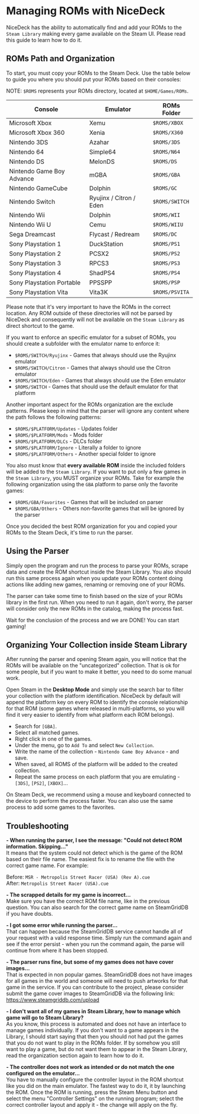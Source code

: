 # Managing ROMs with NiceDeck

NiceDeck has the ability to automatically find and add your ROMs to the ``Steam Library`` making every game available on the Steam UI. Please read this guide to learn how to do it.

## ROMs Path and Organization

To start, you must copy your ROMs to the Steam Deck. Use the table below to guide you where you should put your ROMs based on their consoles:

NOTE: ``$ROMS`` represents your ROMs directory, located at ``$HOME/Games/ROMs``.

| Console                   | Emulator                | ROMs Folder       |
|---------------------------|-------------------------|-------------------|
| Microsoft Xbox            | Xemu                    | ``$ROMS/XBOX``    |
| Microsoft Xbox 360        | Xenia                   | ``$ROMS/X360``    |
| Nintendo 3DS              | Azahar                  | ``$ROMS/3DS``     |
| Nintendo 64               | Simple64                | ``$ROMS/N64``     |
| Nintendo DS               | MelonDS                 | ``$ROMS/DS``      |
| Nintendo Game Boy Advance | mGBA                    | ``$ROMS/GBA``     |
| Nintendo GameCube         | Dolphin                 | ``$ROMS/GC``      |
| Nintendo Switch           | Ryujinx / Citron / Eden | ``$ROMS/SWITCH``  |
| Nintendo Wii              | Dolphin                 | ``$ROMS/WII``     |
| Nintendo Wii U            | Cemu                    | ``$ROMS/WIIU``    |
| Sega Dreamcast            | Flycast / Redream       | ``$ROMS/DC``      |
| Sony Playstation 1        | DuckStation             | ``$ROMS/PS1``     |
| Sony Playstation 2        | PCSX2                   | ``$ROMS/PS2``     |
| Sony Playstation 3        | RPCS3                   | ``$ROMS/PS3``     |
| Sony Playstation 4        | ShadPS4                 | ``$ROMS/PS4``     |
| Sony Playstation Portable | PPSSPP                  | ``$ROMS/PSP``     |
| Sony Playstation Vita     | Vita3K                  | ``$ROMS/PSVITA``  |

Please note that it's very important to have the ROMs in the correct location. Any ROM outside of these directories will not be parsed by NiceDeck and consequently will not be available on the ``Steam Library`` as direct shortcut to the game.

If you want to enforce an specific emulator for a subset of ROMs, you should create a subfolder with the emulator name to enforce it:

- ``$ROMS/SWITCH/Ryujinx`` - Games that always should use the Ryujinx emulator
- ``$ROMS/SWITCH/Citron`` - Games that always should use the Citron emulator
- ``$ROMS/SWITCH/Eden`` - Games that always should use the Eden emulator
- ``$ROMS/SWITCH`` - Games that should use the default emulator for that platform

Another important aspect for the ROMs organization are the exclude patterns. Please keep in mind that the parser will ignore any content where the path follows the following patterns:

- ``$ROMS/$PLATFORM/Updates`` - Updates folder
- ``$ROMS/$PLATFORM/Mods`` - Mods folder
- ``$ROMS/$PLATFORM/DLCs`` - DLCs folder
- ``$ROMS/$PLATFORM/Ignore`` - Literally a folder to ignore
- ``$ROMS/$PLATFORM/Others`` - Another special folder to ignore

You also must know that **every available ROM** inside the included folders will be added to the ``Steam Library``. If you want to put only a few games in the ``Steam Library``, you MUST organize your ROMs. Take for example the following organization using the ``GBA`` platform to parse only the favorite games:

- ``$ROMS/GBA/Favorites`` - Games that will be included on parser
- ``$ROMS/GBA/Others`` - Others non-favorite games that will be ignored by the parser

Once you decided the best ROM organization for you and copied your ROMs to the Steam Deck, it's time to run the parser.

## Using the Parser

Simply open the program and run the process to parse your ROMs, scrape data and create the ROM shortcut inside the Steam Library. You also should run this same process again when you update your ROMs content doing actions like adding new games, renaming or removing one of your ROMs.

The parser can take some time to finish based on the size of your ROMs library in the first run. When you need to run it again, don't worry, the parser will consider only the new ROMs in the catalog, making the process fast.

Wait for the conclusion of the process and we are DONE! You can start gaming!

## Organizing Your Collection inside Steam Library

After running the parser and opening Steam again, you will notice that the ROMs will be available on the "uncategorized" collection. That is ok for some people, but if you want to make it better, you need to do some manual work.

Open Steam in the **Desktop Mode** and simply use the search bar to filter your collection with the platform identification. NiceDeck by default will append the platform key on every ROM to identify the console relationship for that ROM (some games where released in multi-platforms, so you will find it very easier to identify from what platform each ROM belongs).

- Search for ``[GBA]``. 
- Select all matched games.
- Right click in one of the games.
- Under the menu, go to ``Add To`` and select ``New Collection``.
- Write the name of the collection - ``Nintendo Game Boy Advance`` - and save.
- When saved, all ROMS of the platform will be added to the created collection.
- Repeat the same process on each platform that you are emulating - ``[3DS]``, ``[PS2]``, ``[XBOX]``...

On Steam Deck, we recommend using a mouse and keyboard connected to the device to perform the process faster.
You can also use the same process to add some games to the favorites.

## Troubleshooting

**- When running the parser, I see the message: "Could not detect ROM information. Skipping..."**\
It means that the system could not detect which is the game of the ROM based on their file name. The easiest fix is to rename the file with the correct game name. For example:

Before: ``MSR - Metropolis Street Racer (USA) (Rev A).cue``\
After: ``Metropolis Street Racer (USA).cue``

**- The scrapped details for my game is incorrect...**\
Make sure you have the correct ROM file name, like in the previous question. You can also search for the correct game name on SteamGridDB if you have doubts.

**- I got some error while running the parser...**\
That can happen because the SteamGridDB service cannot handle all of your request with a valid response time. Simply run the command again and see if the error persist - when you run the command again, the parse will continue from where it has been stopped.

**- The parser runs fine, but some of my games does not have cover images...**\
That is expected in non popular games. SteamGridDB does not have images for all games in the world and someone will need to push artworks for that game in the service. If you can contribute to the project, please consider submit the game cover images to SteamGridDB via the following link: <https://www.steamgriddb.com/upload>

**- I don't want all of my games in Steam Library, how to manage which game will go to Steam Library?**\
As you know, this process is automated and does not have an interface to manage games individually. If you don't want to a game appears in the Library, I should start saying that then you should not had put the games that you do not want to play in the ROMs folder. If by somehow you still want to play a game, but do not want them to appear in the Steam Library, read the organization section again to learn how to do it.

**- The controller does not work as intended or do not match the one configured on the emulator...**\
You have to manually configure the controller layout in the ROM shortcut like you did on the main emulator. The fastest way to do it, it by launching the ROM. Once the ROM is running, press the Steam Menu button and select the menu "Controller Settings" on the running program; select the correct controller layout and apply it - the change will apply on the fly.